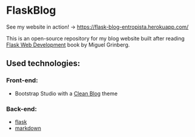 # FlaskBlog

See my website in action! -> https://flask-blog-entropista.herokuapp.com/

This is an open-source repository for my blog website built after reading [Flask Web Development](https://www.oreilly.com/library/view/flask-web-development/9781491991725/) book by Miguel Grinberg.

## Used technologies:

### Front-end:

- Bootstrap Studio with a [Clean Blog](https://startbootstrap.com/theme/clean-blog) theme

### Back-end:

- [flask](https://pypi.org/project/Flask/)
- [markdown](https://pypi.org/project/Markdown/)
<!--stackedit_data:
eyJoaXN0b3J5IjpbLTY5NjczMDc1NV19
-->
